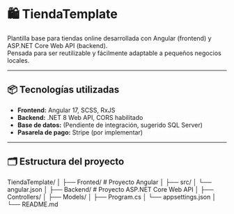 # 🛍️ TiendaTemplate

Plantilla base para tiendas online desarrollada con Angular (frontend) y ASP.NET Core Web API (backend).  
Pensada para ser reutilizable y fácilmente adaptable a pequeños negocios locales.

---

## 📦 Tecnologías utilizadas

- **Frontend:** Angular 17, SCSS, RxJS
- **Backend:** .NET 8 Web API, CORS habilitado
- **Base de datos:** (Pendiente de integración, sugerido SQL Server)
- **Pasarela de pago:** Stripe (por implementar)

---

## 🗂️ Estructura del proyecto

TiendaTemplate/
│
├── Fronted/ # Proyecto Angular
│ ├── src/
│ └── angular.json
│
├── Backend/ # Proyecto ASP.NET Core Web API
│ ├── Controllers/
│ ├── Models/
│ ├── Program.cs
│ └── appsettings.json
│
└── README.md
